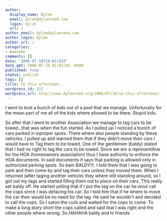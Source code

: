 ```yaml
---
author:
  display_name: Dylan
  email: dylan@dylanreed.com
  login: dylan
  url: /
author_email: dylan@dylanreed.com
author_login: dylan
author_url: /
categories:
- Awesome
comments: []
date: "2006-07-18T19:03:03Z"
date_gmt: 2006-07-19 02:03:03 -0500
published: true
status: publish
tags: []
title: So this afternoon...
wordpress_id: 222
wordpress_url: http://www.dylanreed.org/2006/07/18/so-this-afternoon/
---
```


I went to kick a bunch of kids out of a pool that we manage. Unfortunatly for the mean part of me all of the kids where allowed to be there. Stupid kids.

So after that I went to another Association we manage to tag cars to be towed...that was when the fun started. As I pulled up I noticed a bunch of cars parked in inproper spots. There where also people standing by these vehicles. I pulled up and warned them that if they didn't move their cars I would have to Tag them to be towed. One of the gentlemen (baldy) stated that I had no right to tag the cars to be towed. Since we are a representitive for the HOA (homeowners association) thus I have authority to enforce the HOA documents. In said documents it says that parking is allowed only in authorized parking spots. So bam BALDY!!!. I told them that I was going to park and then come by and tag their cars unless they moved them. When I returned (after taging another vehicle) they where still standing around, so I got out my tags and started filling them out to place on their cars. This really set baldy off. He started yelling that if I put the tag on the car he woul call the cops since I was defacing his car. So I told him that if he where to move the car their would be no need for the tag. He said he wouldn't and decided to call the cops. So I saton the curb and waited for the cops to come. To make a long story short the cops called and said that I was right and the other people where wrong. So HAHAHA baldy and hi friends
